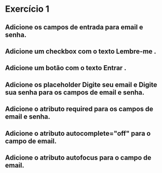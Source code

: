 # Exercício 1

## Adicione os campos de entrada para email e senha.
## Adicione um checkbox com o texto Lembre-me .
## Adicione um botão com o texto Entrar .
## Adicione os placeholder Digite seu email e Digite sua senha para os campos de email e senha.
## Adicione o atributo required para os campos de email e senha.
## Adicione o atributo autocomplete="off" para o campo de email.
## Adicione o atributo autofocus para o campo de email.
